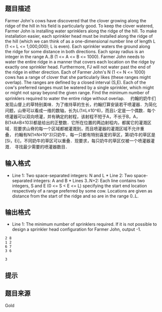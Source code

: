 


## 题目描述
Farmer John's cows have discovered that the clover growing along the ridge of the hill in his field is particularly good. To keep the clover watered, Farmer John is installing water sprinklers along the ridge of the hill. To make installation easier, each sprinkler head must be installed along the ridge of the hill (which we can think of as a one-dimensional number line of length L (1 <= L <= 1,000,000); L is even). Each sprinkler waters the ground along the ridge for some distance in both directions. Each spray radius is an integer in the range A..B (1 <= A <= B <= 1000). Farmer John needs to water the entire ridge in a manner that covers each location on the ridge by exactly one sprinkler head. Furthermore, FJ will not water past the end of the ridge in either direction. Each of Farmer John's N (1 <= N <= 1000) cows has a range of clover that she particularly likes (these ranges might overlap). The ranges are defined by a closed interval (S,E). Each of the cow's preferred ranges must be watered by a single sprinkler, which might or might not spray beyond the given range. Find the minimum number of sprinklers required to water the entire ridge without overlap. 
    约翰的奶牛们发现山督上的草特别美味．为了维持草的生长，约翰打算安装若干喷灌器．为简化问题，山脊可以看成一维的数轴，长为L(1≤L≤10^6)，而且L-定是一个偶数．每个喷灌器可以双向喷灌，并有确定的射程，该射程不短于A，不长于B，A，B(1≤A≤B≤103)都是给出的正整数．它所在位置的两边射程内，都属它的灌溉区域．现要求山脊的每一个区域都被灌溉到，而且喷灌器的灌溉区域不允许重叠， 约翰有N(1≤N≤10^3)只奶牛，每一只都有特别喜爱的草区，第i奶牛的草区是[Si，Ei]，不同奶牛的草区可以重叠．现要求，每只奶牛的草区仅被一个喷灌器灌溉． 寻找最少需要的喷灌器数目．
## 输入格式
* Line 1: Two space-separated integers: N and L * Line 2: Two space-separated integers: A and B * Lines 3..N+2: Each line contains two integers, S and E (0 <= S < E <= L) specifying the start end location respectively of a range preferred by some cow. Locations are given as distance from the start of the ridge and so are in the range 0..L. 
## 输出格式
* Line 1: The minimum number of sprinklers required. If it is not possible to design a sprinkler head configuration for Farmer John, output -1. 

```input1
2 8
1 2
6 7
3 6

```
```output1
3
```

## 提示
## 题目来源
Gold


